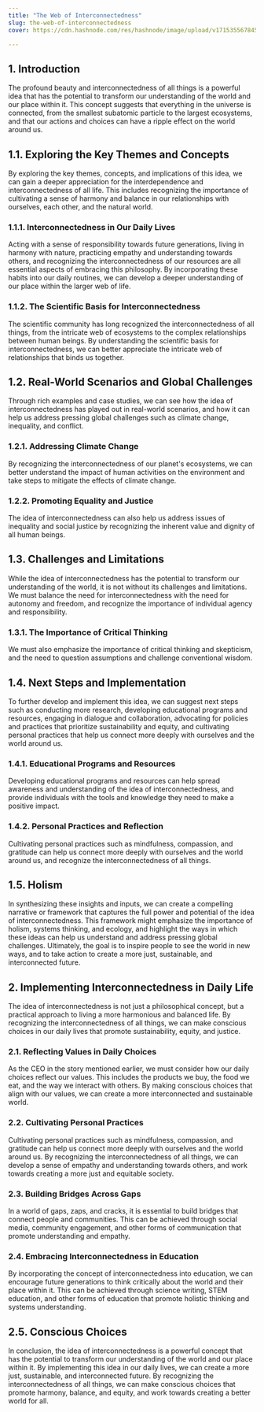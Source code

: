 ```yaml
---
title: "The Web of Interconnectedness"
slug: the-web-of-interconnectedness
cover: https://cdn.hashnode.com/res/hashnode/image/upload/v1715355678455/b2d3f24b-a76f-430e-8832-55d8a9723c3a.png

---
```


## 1\. Introduction

The profound beauty and interconnectedness of all things is a powerful idea that has the potential to transform our understanding of the world and our place within it. This concept suggests that everything in the universe is connected, from the smallest subatomic particle to the largest ecosystems, and that our actions and choices can have a ripple effect on the world around us.

## 1.1. Exploring the Key Themes and Concepts

By exploring the key themes, concepts, and implications of this idea, we can gain a deeper appreciation for the interdependence and interconnectedness of all life. This includes recognizing the importance of cultivating a sense of harmony and balance in our relationships with ourselves, each other, and the natural world.

### 1.1.1. Interconnectedness in Our Daily Lives

Acting with a sense of responsibility towards future generations, living in harmony with nature, practicing empathy and understanding towards others, and recognizing the interconnectedness of our resources are all essential aspects of embracing this philosophy. By incorporating these habits into our daily routines, we can develop a deeper understanding of our place within the larger web of life.

### 1.1.2. The Scientific Basis for Interconnectedness

The scientific community has long recognized the interconnectedness of all things, from the intricate web of ecosystems to the complex relationships between human beings. By understanding the scientific basis for interconnectedness, we can better appreciate the intricate web of relationships that binds us together.

## 1.2. Real-World Scenarios and Global Challenges

Through rich examples and case studies, we can see how the idea of interconnectedness has played out in real-world scenarios, and how it can help us address pressing global challenges such as climate change, inequality, and conflict.

### 1.2.1. Addressing Climate Change

By recognizing the interconnectedness of our planet's ecosystems, we can better understand the impact of human activities on the environment and take steps to mitigate the effects of climate change.

### 1.2.2. Promoting Equality and Justice

The idea of interconnectedness can also help us address issues of inequality and social justice by recognizing the inherent value and dignity of all human beings.

## 1.3. Challenges and Limitations

While the idea of interconnectedness has the potential to transform our understanding of the world, it is not without its challenges and limitations. We must balance the need for interconnectedness with the need for autonomy and freedom, and recognize the importance of individual agency and responsibility.

### 1.3.1. The Importance of Critical Thinking

We must also emphasize the importance of critical thinking and skepticism, and the need to question assumptions and challenge conventional wisdom.

## 1.4. Next Steps and Implementation

To further develop and implement this idea, we can suggest next steps such as conducting more research, developing educational programs and resources, engaging in dialogue and collaboration, advocating for policies and practices that prioritize sustainability and equity, and cultivating personal practices that help us connect more deeply with ourselves and the world around us.

### 1.4.1. Educational Programs and Resources

Developing educational programs and resources can help spread awareness and understanding of the idea of interconnectedness, and provide individuals with the tools and knowledge they need to make a positive impact.

### 1.4.2. Personal Practices and Reflection

Cultivating personal practices such as mindfulness, compassion, and gratitude can help us connect more deeply with ourselves and the world around us, and recognize the interconnectedness of all things.

## 1.5. Holism

In synthesizing these insights and inputs, we can create a compelling narrative or framework that captures the full power and potential of the idea of interconnectedness. This framework might emphasize the importance of holism, systems thinking, and ecology, and highlight the ways in which these ideas can help us understand and address pressing global challenges. Ultimately, the goal is to inspire people to see the world in new ways, and to take action to create a more just, sustainable, and interconnected future.

## 2\. Implementing Interconnectedness in Daily Life

The idea of interconnectedness is not just a philosophical concept, but a practical approach to living a more harmonious and balanced life. By recognizing the interconnectedness of all things, we can make conscious choices in our daily lives that promote sustainability, equity, and justice.

### 2.1. Reflecting Values in Daily Choices

As the CEO in the story mentioned earlier, we must consider how our daily choices reflect our values. This includes the products we buy, the food we eat, and the way we interact with others. By making conscious choices that align with our values, we can create a more interconnected and sustainable world.

### 2.2. Cultivating Personal Practices

Cultivating personal practices such as mindfulness, compassion, and gratitude can help us connect more deeply with ourselves and the world around us. By recognizing the interconnectedness of all things, we can develop a sense of empathy and understanding towards others, and work towards creating a more just and equitable society.

### 2.3. Building Bridges Across Gaps

In a world of gaps, zaps, and cracks, it is essential to build bridges that connect people and communities. This can be achieved through social media, community engagement, and other forms of communication that promote understanding and empathy.

### 2.4. Embracing Interconnectedness in Education

By incorporating the concept of interconnectedness into education, we can encourage future generations to think critically about the world and their place within it. This can be achieved through science writing, STEM education, and other forms of education that promote holistic thinking and systems understanding.

## 2.5. Conscious Choices

In conclusion, the idea of interconnectedness is a powerful concept that has the potential to transform our understanding of the world and our place within it. By implementing this idea in our daily lives, we can create a more just, sustainable, and interconnected future. By recognizing the interconnectedness of all things, we can make conscious choices that promote harmony, balance, and equity, and work towards creating a better world for all.